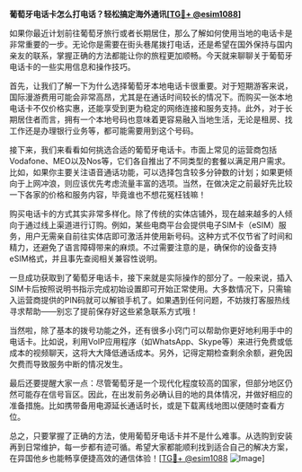 **葡萄牙电话卡怎么打电话？轻松搞定海外通讯[[TG💪+ @esim1088](https://t.me/s/esim1088)]**

如果你最近计划前往葡萄牙旅行或者长期居住，那么了解如何使用当地的电话卡是非常重要的一步。无论你是需要在街头巷尾拨打电话，还是希望在国外保持与国内亲友的联系，掌握正确的方法都能让你的旅程更加顺畅。今天就来聊聊关于葡萄牙电话卡的一些实用信息和操作技巧。

首先，让我们了解一下为什么选择葡萄牙本地电话卡很重要。对于短期游客来说，国际漫游费用可能会非常高昂，尤其是在通话时间较长的情况下。而购买一张本地电话卡不仅价格实惠，还能享受到更为稳定的网络连接和服务支持。此外，对于长期居住者而言，拥有一个本地号码也意味着更容易融入当地生活，无论是租房、找工作还是办理银行业务等，都可能需要用到这个号码。

接下来，我们来看看如何挑选合适的葡萄牙电话卡。市面上常见的运营商包括Vodafone、MEO以及Nos等，它们各自推出了不同类型的套餐以满足用户需求。比如，如果你主要关注语音通话功能，可以选择包含较多分钟数的计划；如果更倾向于上网冲浪，则应该优先考虑流量丰富的选项。当然，在做决定之前最好先比较一下各家的价格和服务内容，毕竟谁也不想花冤枉钱嘛！

购买电话卡的方式其实非常多样化。除了传统的实体店铺外，现在越来越多的人倾向于通过线上渠道进行订购。例如，某些电商平台会提供电子SIM卡（eSIM）服务，用户无需亲自前往实体店即可激活并使用新号码。这种方式不仅节省了时间和精力，还避免了语言障碍带来的麻烦。不过需要注意的是，确保你的设备支持eSIM格式，并且事先查阅相关兼容性说明。

一旦成功获取到了葡萄牙电话卡，接下来就是实际操作的部分了。一般来说，插入SIM卡后按照说明书指示完成初始设置即可开始正常使用。大多数情况下，只需输入运营商提供的PIN码就可以解锁手机了。如果遇到任何问题，不妨拨打客服热线寻求帮助——别忘了提前保存好这些紧急联系方式哦！

当然啦，除了基本的拨号功能之外，还有很多小窍门可以帮助你更好地利用手中的电话卡。比如说，利用VoIP应用程序（如WhatsApp、Skype等）来进行免费或低成本的视频聊天，这将大大降低通话成本。另外，记得定期检查剩余余额，避免因欠费而导致服务中断的情况发生。

最后还要提醒大家一点：尽管葡萄牙是一个现代化程度较高的国家，但部分地区仍然可能存在信号盲区。因此，在出发前务必确认目的地的具体情况，并做好相应的准备措施。比如携带备用电源延长通话时长，或是下载离线地图以便随时查看方位。

总之，只要掌握了正确的方法，使用葡萄牙电话卡并不是什么难事。从选购到安装再到日常维护，每一步都有迹可循。希望大家都能顺利找到适合自己的解决方案，在异国他乡也能畅享便捷高效的通信体验！[[TG💪+ @esim1088](https://t.me/s/esim1088) ![Image](https://i.postimg.cc/4NQfJmqS/Snipaste-2025-05-13-00-14-12.png)]